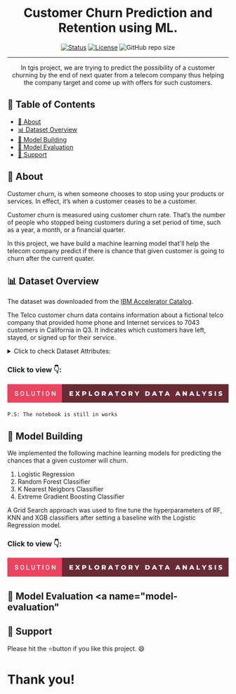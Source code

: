 <h1 align="center">Customer Churn Prediction and Retention using ML.</h1>

<div align="center">

  [![Status](https://img.shields.io/badge/status-active-success.svg)]()
  [![License](https://img.shields.io/badge/license-MIT-blue.svg)]()
  ![GitHub repo size](https://img.shields.io/github/repo-size/vipul-shinde/customer-churn-prediction)

</div>

---

<p align="center"> In tgis project, we are trying to predict the possibility of a customer churning by the end of next quater from a telecom company thus helping the company target and come up with offers for such customers.
    <br>
</p>

## 📝 Table of Contents

- [🧐 About](#about)
- [📊 Dataset Overview](#data-overview)
- [🧠 Model Building](#neural-network-model)
- [🏅 Model Evaluation](#model-evaluation)
- [🌟 Support](#support)

## 🧐 About <a name = "about"></a>

Customer churn, is when someone chooses to stop using your products or services. In effect, it’s when a customer ceases to be a customer.

Customer churn is measured using customer churn rate. That’s the number of people who stopped being customers during a set period of time, such as a year, a month, or a financial quarter.

In this project, we have build a machine learning model that'll help the telecom company predict if there is chance that given customer is going to churn after the current quater. 

## 📊 Dataset Overview <a name="data-overview"></a>

The dataset was downloaded from the <a href="https://community.ibm.com/accelerators/?context=analytics&query=telco%20churn&type=Data&product=Cognos%20Analytics">IBM Accelerator Catalog</a>. 

The Telco customer churn data contains information about a fictional telco company that provided home phone and Internet services to 7043 customers in California in Q3. It indicates which customers have left, stayed, or signed up for their service.

<details>
<summary>Click to check Dataset Attributes:</summary>
<br>

1. ```CustomerID```: A unique ID that identifies each customer.

2. ```Senior Citizen```: Indicates if the customer is 65 or older: Yes, No

3. ```Partner```: Indicates if the customer is married: Yes, No

4. ```Dependents```: Indicates if the customer lives with any dependents: Yes, No. Dependents could be children, parents, grandparents, etc.

5. ```Tenure in Months```: Indicates the total amount of months that the customer has been with the company by the end of the quarter specified above.

6. ```Phone Service```: Indicates if the customer subscribes to home phone service with the company: Yes, No

7. ```Multiple Lines```: Indicates if the customer subscribes to multiple telephone lines with the company: Yes, No

8. ```Internet Service```: Indicates if the customer subscribes to Internet service with the company: No, DSL, Fiber Optic, Cable.

9. ```Online Security```: Indicates if the customer subscribes to an additional online security service provided by the company: Yes, No

10. ```Online Backup```: Indicates if the customer subscribes to an additional online backup service provided by the company: Yes, No

11. ```Device Protection Plan```: Indicates if the customer subscribes to an additional device protection plan for their Internet equipment provided by the company: Yes, No

12. ```Tech Support```: Indicates if the customer subscribes to an additional technical support plan from the company with reduced wait times: Yes, No

13. ```Streaming TV```: Indicates if the customer uses their Internet service to stream television programing from a third party provider: Yes, No. The company does not charge an additional fee for this service.

14. ```Streaming Movies```: Indicates if the customer uses their Internet service to stream movies from a third party provider: Yes, No. The company does not charge an additional fee for this service.

15. ```Contract```: Indicates the customer’s current contract type: Month-to-Month, One Year, Two Year.

16. ```Paperless Billing```: Indicates if the customer has chosen paperless billing: Yes, No

17. ```Payment Method```: Indicates how the customer pays their bill: Bank Withdrawal, Credit Card, Mailed Check

18. ```Monthly Charge```: Indicates the customer’s current total monthly charge for all their services from the company.

19. ```Total Charges```: Indicates the customer’s total charges, calculated to the end of the quarter specified above.

20. ```Churn Label```: Yes = the customer left the company this quarter. No = the customer remained with the company. Directly related to Churn Value.
</details>

### Click to view 👇:

[![forthebadge](figures/badges/solution-exploratory-data-analysis.svg)](https://github.com/vipul-shinde/customer-churn-prediction/blob/main/notebooks/01-eda-and-data-cleaning.ipynb)

```P.S: The notebook is still in works```

## 🧠 Model Building <a name="neural-network-model">

We implemented the following machine learning models for predicting the chances that a given customer will churn. 

1. Logistic Regression
2. Random Forest Classifier
3. K Nearest Neigbors Classifier
4. Extreme Gradient Boosting Classifier

A Grid Search approach was used to fine tune the hyperparameters of RF, KNN and XGB classifiers after setting a baseline with the Logistic Regression model.

### Click to view 👇:

[![forthebadge](figures/badges/solution-exploratory-data-analysis.svg)](https://github.com/vipul-shinde/customer-churn-prediction/blob/main/notebooks/02-model-building-and-evaluation.ipynb)

## 🏅 Model Evaluation <a name="model-evaluation"

## 🌟 Support <a name="support">

Please hit the ⭐button if you like this project. 😄

# Thank you!